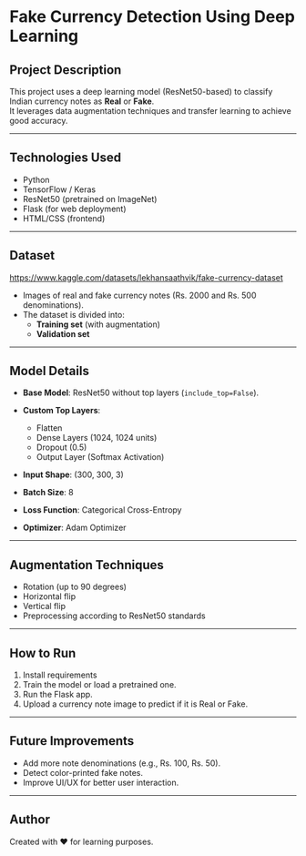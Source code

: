 # Fake Currency Detection Using Deep Learning

## Project Description
This project uses a deep learning model (ResNet50-based) to classify Indian currency notes as **Real** or **Fake**.  
It leverages data augmentation techniques and transfer learning to achieve good accuracy.

---

## Technologies Used
- Python
- TensorFlow / Keras
- ResNet50 (pretrained on ImageNet)
- Flask (for web deployment)
- HTML/CSS (frontend)

---

## Dataset
https://www.kaggle.com/datasets/lekhansaathvik/fake-currency-dataset
- Images of real and fake currency notes (Rs. 2000 and Rs. 500 denominations).
- The dataset is divided into:
  - **Training set** (with augmentation)
  - **Validation set**

---

## Model Details
- **Base Model**: ResNet50 without top layers (`include_top=False`).
- **Custom Top Layers**: 
  - Flatten
  - Dense Layers (1024, 1024 units)
  - Dropout (0.5)
  - Output Layer (Softmax Activation)

- **Input Shape**: (300, 300, 3)

- **Batch Size**: 8

- **Loss Function**: Categorical Cross-Entropy
- **Optimizer**: Adam Optimizer

---

## Augmentation Techniques
- Rotation (up to 90 degrees)
- Horizontal flip
- Vertical flip
- Preprocessing according to ResNet50 standards

---

## How to Run
1. Install requirements
2. Train the model or load a pretrained one.
3. Run the Flask app.
4. Upload a currency note image to predict if it is Real or Fake.

---

## Future Improvements
- Add more note denominations (e.g., Rs. 100, Rs. 50).
- Detect color-printed fake notes.
- Improve UI/UX for better user interaction.

---

## Author
Created with ❤️ for learning purposes.
